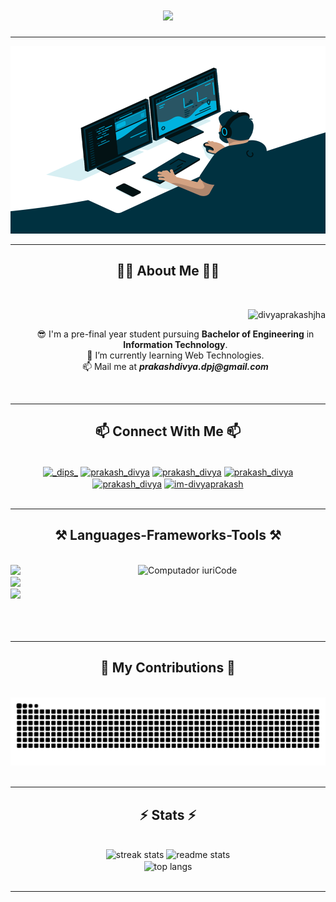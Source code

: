 <h1 align="center">
    <img src="https://readme-typing-svg.herokuapp.com/?font=Righteous&size=35&center=true&vCenter=true&width=500&height=70&duration=4000&lines=Hi+There!+👋;+I'm+Divya+Prakash+Jha.;" />
</h1>

<hr>
    <div align = "center">
        <img src = "/code.gif" width = "600px" height = "300px" alt="Code">
    </div>
<hr>

<h2 align = "center">🧑‍🦰 About Me 🧑‍🦰</h2>
<br>
<div align = "center">
    <p align="right"> <img src="https://komarev.com/ghpvc/?username=divyaprakashjha&label=Profile%20views&color=0e75b6&style=flat" alt="divyaprakashjha" /> </p>
    <ul type = "none">
        <li>😎 I'm a pre-final year student pursuing <b>Bachelor of Engineering</b> in <b>Information Technology</b>.</li>
        <li>🌱 I’m currently learning Web Technologies.</li>
        <li>📫 Mail me at <i><b>prakashdivya.dpj@gmail.com</b></i></li>
    </ul>
</div>
<br>

<hr>

<h2 align="center">📫 Connect With Me 📫</h2>
<br>
<div align="center">
    <a href="https://www.hackerrank.com/_dips_" target="blank"><img align="center" src="https://raw.githubusercontent.com/rahuldkjain/github-profile-readme-generator/master/src/images/icons/Social/hackerrank.svg" alt="_dips_" height="30" width="40" /></a>
    <a href="https://codeforces.com/profile/prakash_divya" target="blank"><img align="center" src="https://raw.githubusercontent.com/rahuldkjain/github-profile-readme-generator/master/src/images/icons/Social/codeforces.svg" alt="prakash_divya" height="30" width="40" /></a>
    <a href="https://www.codechef.com/users/prakash_divya" target="blank"><img align="center" src="https://cdn.codechef.com/images/cc-logo-mobile-1.svg" alt="prakash_divya" height="30" width="40" /></a>
    <a href="https://leetcode.com/prakash_divya/" target="blank"><img align="center" src="https://raw.githubusercontent.com/rahuldkjain/github-profile-readme-generator/master/src/images/icons/Social/leet-code.svg" alt="prakash_divya" height="30" width="40" /></a>
    <a href="https://auth.geeksforgeeks.org/user/prakash_divya" target="blank"><img align="center" src="https://raw.githubusercontent.com/rahuldkjain/github-profile-readme-generator/master/src/images/icons/Social/geeks-for-geeks.svg" alt="prakash_divya" height="30" width="40" /></a>
    <a href="https://linkedin.com/in/im-divyaprakash" target="blank"><img align="center" src="https://raw.githubusercontent.com/rahuldkjain/github-profile-readme-generator/master/src/images/icons/Social/linked-in-alt.svg" alt="im-divyaprakash" height="30" width="40" /></a>
    

</div>
<br>

<hr>
 
<h2 align="center">⚒️ Languages-Frameworks-Tools ⚒️</h2>
<br>
<img src="https://raw.githubusercontent.com/MicaelliMedeiros/micaellimedeiros/master/image/computer-illustration.png" min-width="300px" max-width="300px" width="300px" align="right" alt="Computador iuriCode">
<div align="left">
    <img src="https://skillicons.dev/icons?i=cpp,c,java,python,javascript,golang,html" />
    <br>
    <img src="https://skillicons.dev/icons?i=nodejs,express,mongodb,mysql,react,bootstrap,css" />
    <br>
    <img src="https://skillicons.dev/icons?i=git,github,linux,postman" />
    <br>
</div>
<br>
<br>
<br>

<hr>

<h2 align="center">🐍 My Contributions 🐍</h2>

<br>
<div align="center">
  <img alt="snake eating my contributions" src="https://raw.githubusercontent.com/DivyaPrakashJha/DivyaPrakashJha/output/github-contribution-grid-snake.svg" />
</div>
<br>

<hr>

<h2 align="center">⚡ Stats ⚡</h2>

<br>
<div align=center>
  <img width=390 src="https://streak-stats.demolab.com?user=DivyaPrakashJha&count_private=true&theme=react&border_radius=10" alt="streak stats"/>
  <img width=390 src="https://github-readme-stats.vercel.app/api?username=DivyaPrakashJha&count_private=true&show_icons=true&theme=react&rank_icon=github&border_radius=10" alt="readme stats" />
  <br/>
  <img width=325 align="center" src="https://github-readme-stats.vercel.app/api/top-langs/?username=DivyaPrakashJha&hide=HTML&langs_count=8&layout=compact&theme=react&border_radius=10&size_weight=0.5&count_weight=0.5&exclude_repo=github-readme-stats" alt="top langs" />
</div>
<br>

<hr>

